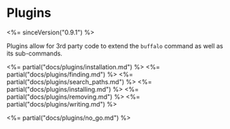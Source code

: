 # Plugins

<%= sinceVersion("0.9.1") %>

Plugins allow for 3rd party code to extend the `buffalo` command as well as its sub-commands.

<%= partial("docs/plugins/installation.md") %>
<%= partial("docs/plugins/finding.md") %>
<%= partial("docs/plugins/search_paths.md") %>
<%= partial("docs/plugins/installing.md") %>
<%= partial("docs/plugins/removing.md") %>
<%= partial("docs/plugins/writing.md") %>

<%= partial("docs/plugins/no_go.md") %>

